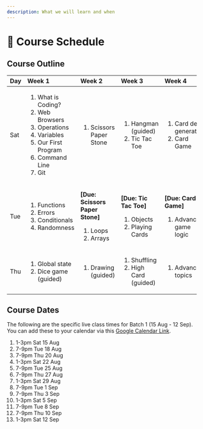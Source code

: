 ```yaml
---
description: What we will learn and when
---
```


# 📆 Course Schedule

## Course Outline

<table>
  <thead>
    <tr>
      <th style="text-align:left">Day</th>
      <th style="text-align:left">Week 1</th>
      <th style="text-align:left">Week 2</th>
      <th style="text-align:left">Week 3</th>
      <th style="text-align:left">Week 4</th>
      <th style="text-align:left">Week 5</th>
    </tr>
  </thead>
  <tbody>
    <tr>
      <td style="text-align:left">Sat</td>
      <td style="text-align:left">
        <ol>
          <li>What is Coding?</li>
          <li>Web Browsers</li>
          <li>Operations</li>
          <li>Variables</li>
          <li>Our First Program</li>
          <li>Command Line</li>
          <li>Git</li>
        </ol>
      </td>
      <td style="text-align:left">
        <ol>
          <li>Scissors Paper Stone</li>
        </ol>
      </td>
      <td style="text-align:left">
        <ol>
          <li>Hangman (guided)</li>
          <li>Tic Tac Toe</li>
        </ol>
      </td>
      <td style="text-align:left">
        <ol>
          <li>Card deck generation</li>
          <li>Card Game</li>
        </ol>
      </td>
      <td style="text-align:left">
        <p><b>[Due: Advanced Card Game]</b>
        </p>
        <ol>
          <li>Project presentations</li>
          <li>Class party</li>
        </ol>
      </td>
    </tr>
    <tr>
      <td style="text-align:left">Tue</td>
      <td style="text-align:left">
        <ol>
          <li>Functions</li>
          <li>Errors</li>
          <li>Conditionals</li>
          <li>Randomness</li>
        </ol>
      </td>
      <td style="text-align:left">
        <p><b>[Due: Scissors Paper Stone]</b>
        </p>
        <ol>
          <li>Loops</li>
          <li>Arrays</li>
        </ol>
      </td>
      <td style="text-align:left">
        <p><b>[Due: Tic Tac Toe]</b>
        </p>
        <ol>
          <li>Objects</li>
          <li>Playing Cards</li>
        </ol>
      </td>
      <td style="text-align:left">
        <p><b>[Due: Card Game]</b>
        </p>
        <ol>
          <li>Advanced game logic</li>
        </ol>
      </td>
      <td style="text-align:left">No class</td>
    </tr>
    <tr>
      <td style="text-align:left">Thu</td>
      <td style="text-align:left">
        <ol>
          <li>Global state</li>
          <li>Dice game (guided)</li>
        </ol>
      </td>
      <td style="text-align:left">
        <ol>
          <li>Drawing (guided)</li>
        </ol>
      </td>
      <td style="text-align:left">
        <ol>
          <li>Shuffling</li>
          <li>High Card (guided)</li>
        </ol>
      </td>
      <td style="text-align:left">
        <ol>
          <li>Advanced topics</li>
        </ol>
      </td>
      <td style="text-align:left">No class</td>
    </tr>
  </tbody>
</table>

## Course Dates

The following are the specific live class times for Batch 1 \(15 Aug - 12 Sep\). You can add these to your calendar via this [Google Calendar Link](https://calendar.google.com/calendar/ical/c_gk08cvi7junnsufojhgb9cse0g%40group.calendar.google.com/private-0ad96a6295ce32db230e9bf3a742c33b/basic.ics).

1. 1-3pm Sat 15 Aug
2. 7-9pm Tue 18 Aug
3. 7-9pm Thu 20 Aug
4. 1-3pm Sat 22 Aug
5. 7-9pm Tue 25 Aug
6. 7-9pm Thu 27 Aug
7. 1-3pm Sat 29 Aug
8. 7-9pm Tue 1 Sep
9. 7-9pm Thu 3 Sep
10. 1-3pm Sat 5 Sep
11. 7-9pm Tue 8 Sep
12. 7-9pm Thu 10 Sep
13. 1-3pm Sat 12 Sep

